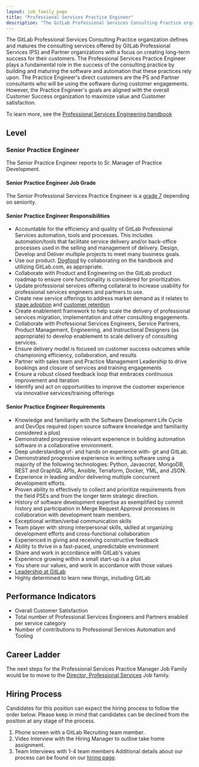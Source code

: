 ```yaml
---
layout: job_family_page
title: "Professional Services Practice Engineer"
description: "The GitLab Professional Services Consulting Practice organization defines and matures the consulting services offered by GitLab Professional Services and Partner organizations."
---
```


The GitLab Professional Services Consulting Practice organization defines and matures the consulting services offered by GitLab Professional Services (PS) and Partner organizations with a focus on creating long-term success for their customers. The Professional Services Practice Engineer plays a fundamental role in the success of the consulting practice by building and maturing the software and automation that these practices rely upon. The Practice Engineer's direct customers are the PS and Partner consultants who will be using the software during customer engagements. However, the Practice Engineer's goals are aligned with the overall Customer Success organization to maximize value and Customer satisfaction.  

To learn more, see the [Professional Services Engineering handbook](/handbook/customer-success/professional-services-engineering)

## Level

### Senior Practice Engineer

The Senior Practice Engineer reports to Sr. Manager of Practice Development.

#### Senior Practice Engineer Job Grade

The Senior Professional Services Practice Engineer is a [grade 7](/handbook/total-rewards/compensation/compensation-calculator/#gitlab-job-grades) depending on seniority.

#### Senior Practice Engineer Responsibilities

- Accountable for the efficiency and quality of GitLab Professional Services automation, tools and processes. This includes automation/tools that facilitate service delivery and/or back-office processes used in the selling and management of delivery.  Design, Develop and Deliver multiple projects to meet many business goals.
- Use our product. [Dogfood](/handbook/values/#dogfooding) by collaborating on the handbook and utilizing GitLab.com, as appropriate.
- Collaborate with Product and Engineering on the GitLab product roadmap to ensure core functionality is considered for prioritization.
- Update professional services offering collateral to increase usability for professional services engineers and partners to use.
- Create new service offerings to address market demand as it relates to [stage adoption](/handbook/customer-success/csm/stage-adoption/) and [customer retention](/handbook/customer-success/vision/#retention-gross--net-dollar-weighted)
- Create enablement framework to help scale the delivery of professional services migration, implementation and other consulting engagements.
- Collaborate with Professional Services Engineers, Service Partners, Product Management, Engineering, and Instructional Designers (as appropriate) to develop enablement to scale delivery of consulting services.
- Ensure delivery model is focused on customer success outcomes while championing efficiency, collaboration, and results
- Partner with sales team and Practice Management Leadership to drive bookings and closure of services and training engagements
- Ensure a robust closed feedback loop that embraces continuous improvement and iteration
- Identify and act on opportunities to improve the customer experience via innovative services/training offerings

#### Senior Practice Engineer Requirements

- Knowledge and familiarity with the Software Development Life Cycle and DevOps required (open source software knowledge and familiarity considered a plus)
- Demonstrated progressive relevant experience in building automation software in a collaborative environment.  
- Deep understanding of- and hands on experience with- git and GitLab.
- Demonstrated progressive experience in writing software using a majority of the following technologies: Python, Javascript, MongoDB, REST and GraphQL APIs, Ansible, Terraform, Docker, YML, and JSON.
- Experience in leading and/or delivering multiple concurrent development efforts.
- Proven ability to effectively to collect and prioritize requirements from the field PSEs and from the longer term strategic direction.
- History of software development expertise as exemplified by commit history and participation in Merge Request Approval processes in collaboration with development team members.
- Exceptional written/verbal communication skills
- Team player with strong interpersonal skills, skilled at organizing development efforts and cross-functional collaboration
- Experienced in giving and receiving constructive feedback
- Ability to thrive in a fast-paced, unpredictable environment
- Share and work in accordance with GitLab's values
- Experience growing within a small start-up is a plus
- You share our values, and work in accordance with those values
- [Leadership at GitLab](https://about.gitlab.com/company/team/structure/#director-group)
- Highly determined to learn new things, including GitLab

## Performance Indicators

 - Overall Customer Satisfaction
 - Total number of Professional Services Engineers and Partners enabled per service category
 - Number of contributions to Professional Services Automation and Tooling

## Career Ladder

The next steps for the Professional Services Practice Manager Job Family would be to move to the [Director, Professional Services](/job-families/sales/director-of-professional-services/) Job family.

## Hiring Process

Candidates for this position can expect the hiring process to follow the order below. Please keep in mind that candidates can be declined from the position at any stage of the process.

1. Phone screen with a GitLab Recruiting team member.
2. Video Interview with the Hiring Manager to outline take home assignment.
3. Team Interviews with 1-4 team members
Additional details about our process can be found on our [hiring page](/handbook/hiring/).
